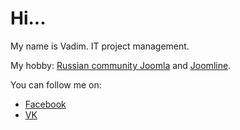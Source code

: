 # Hi...

My name is Vadim. IT project management.

My hobby: [Russian community Joomla](https://joomlaportal.ru/) and [Joomline](https://joomline.ru/).

You can follow me on:
* [Facebook](https://www.facebook.com/zikkuratvk)
* [VK](https://vk.com/zikkuratvk)
